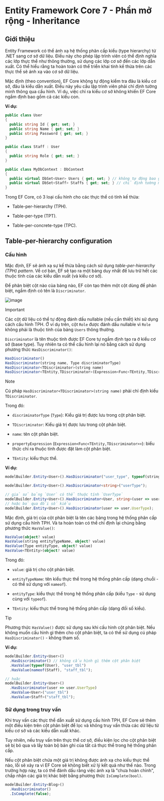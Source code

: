 # Entity Framework Core 7 - Phần mở rộng - Inheritance

## Giới thiệu

Entity Framework có thể ánh xạ hệ thống phân cấp kiểu (type hierarchy) từ .NET sang cơ sở dữ liệu. Điều này cho phép lập trình viên có thể định nghĩa các lớp thực thể như thông thường, sử dụng các lớp cơ sở đến các lớp dẫn xuất. Có thể hiểu rằng ta hoàn toàn có thể triển khai tính kế thừa trên các thực thể sẽ ánh xạ vào cơ sở dữ liệu.

Mặc định (theo convention), EF Core không tự động kiểm tra đâu là kiểu cơ sở, đâu là kiểu dẫn xuất. Điều này yêu cầu lập trình viên phải chỉ định tường minh thông qua cấu hình. Ví dụ, việc chỉ ra kiểu cơ sở không khiến EF Core ngầm định bao gồm cả các kiểu con.

**Ví dụ:**

```cs
public class User
{
  public string Id { get; set; }
  public string Name { get; set; }
  public string Password { get; set; }
}

public class Staff : User
{
  public string Role { get; set; }
}

public class MyDbContext : DbContext
{
  public virtual DbSet<User> Users { get; set; } // không tự động bao gồm kiểu `Staff`
  public virtual DbSet<Staff> Staffs { get; set; } // chỉ định tường minh
}
```

Trong EF Core, có 3 loại cấu hình cho các thực thể có tính kế thừa:

- Table-per-hierarchy (TPH).

- Table-per-type (TPT).

- Table-per-concrete-type (TPC).

## Table-per-hierarchy configuration

### Cấu hình

Mặc định, EF sẽ ánh xạ sự kế thừa bằng cách sử dụng _table-per-hierarchy (TPH) pattern_. Về cơ bản, EF sẽ tạo ra một bảng duy nhất để lưu trữ hết các thuộc tính của các kiểu dẫn xuất (và kiểu cơ sở).

Để phân biệt cột nào của bảng nào, EF còn tạo thêm một cột dùng để phân biệt, ngầm định có tên là `Discriminator`.

![image](https://github.com/user-attachments/assets/ad858d7a-c5f9-4727-bb47-2117ac77ebb9)

> [!Important]
> Các cột dữ liệu có thể tự động đánh dấu nullable (nếu cần thiết) khi sử dụng cách cấu hình TPH. Ở ví dụ trên, cột `Role` được đánh dấu nullable vì `Role` không phải là thuộc tính của bảng `Users` thông thường.

`Discriminator` là tên thuộc tính được EF Core tự ngầm định tạo ra ở kiểu cơ sở (base type). Tuy nhiên ta có thể cấu hình lại nó bằng cách sử dụng phương thức `HasDiscriminator()`:

```ts
HasDiscriminator()
HasDiscriminator(string name, Type discriminatorType)
HasDiscriminator<TDiscriminator>(string name)
HasDiscriminator<TEntity,TDiscriminator>(Expression<Func<TEntity,TDiscriminator>> propertyExpression)
```

> [!Note]
> Cú pháp `HasDiscriminator<TDiscriminator>(string name)` phải chỉ định kiểu `TDiscriminator`.

Trong đó:

- `discriminatorType` (`Type`): Kiểu giá trị được lưu trong cột phân biệt.

- `TDiscriminator`: Kiểu giá trị được lưu trong cột phân biệt.

- `name`: tên cột phân biệt.

- `propertyExpression` (`Expression<Func<TEntity,TDiscriminator>>`): biểu thức chỉ ra thuộc tính được đặt làm cột phân biệt.

- `TEntity`: kiểu thực thể.

**Ví dụ:**

```ts
modelBuilder.Entity<User>().HasDiscriminator("user_type", typeof(string));

modelBuilder.Entity<User>().HasDiscriminator<string>("userType");

// giả sử bảng `User` có thể thuộc tính `UserType`
modelBuilder.Entity<User>().HasDiscriminator<User, string>(user => user.UserType);
// hoặc bỏ qua đối số kiểu
modelBuilder.Entity<User>().HasDiscriminator(user => user.UserType);
```

Mặc định, giá trị của cột phân biệt là tên các bảng trong hệ thống phân cấp sử dụng cấu hình TPH. Và ta hoàn toàn có thể chỉ định lại chúng bằng phương thức `HasValue()`:

```ts
HasValue(object? value)
HasValue(string entityTypeName, object? value)
HasValue(Type entityType, object? value)
HasValue<TEntity>(object? value)
```

Trong đó:

- `value`: giá trị cho cột phân biệt.

- `entityTypeName`: tên kiểu thực thể trong hệ thống phân cấp (dạng chuỗi - có thể sử dụng với `nameof`).

- `entityType`: kiểu thực thể trong hệ thống phân cấp (kiểu `Type` - sử dụng cùng với `typeof`).

- `TEntity`: kiểu thực thể trong hệ thống phân cấp (dạng đối số kiểu).

> [!Tip]
> Phương thức `HasValue()` được sử dụng sau khi cấu hình cột phân biệt. Nếu không muốn cấu hình gì thêm cho cột phân biệt, ta có thể sử dụng cú pháp `HasDiscriminator()` - không tham số.

**Ví dụ:**

```ts
modelBuilder.Entity<User>()
  .HasDiscriminator() // không cấu hình gì thêm cột phân biệt
  .HasValue(typeof(User), "user_tbl")
  .HasValue(nameof(Staff), "staff_tbl");

// hoặc
modelBuilder.Entity<User>()
  .HasDiscriminator(user => user.UserType)
  .HasValue<User>("user_tbl")
  .HasValue<Staff>("staff_tbl");
```

### Sử dụng trong truy vấn

Khi truy vấn các thực thể dẫn xuất sử dụng cấu hình TPH, EF Core sẽ thêm một điều kiện trên cột phân biệt để lọc và không truy vấn thừa các dữ liệu từ kiểu cơ sở và các kiểu dẫn xuất khác.

Tuy nhiên, nếu truy vấn trên thực thể cơ sở, điều kiện lọc cho cột phân biệt sẽ bị bỏ qua và lấy toàn bộ bản ghi của tất cả thực thể trong hệ thống phân cấp.

Nếu cột phân biệt chứa một giá trị không được ánh xạ cho kiểu thực thể nào, lỗi sẽ xảy ra vì EF Core sẽ không biết xử lý kết quả như thế nào. Trong trường hợp này, ta có thể đánh dấu rằng việc ánh xạ là "chưa hoàn chỉnh", chấp nhận các giá trị khác biệt bằng phương thức `IsComplete(bool)`.

```ts
modelBuilder.Entity<Blog>()
  .HasDiscriminator()
  .IsComplete(false);
```



















